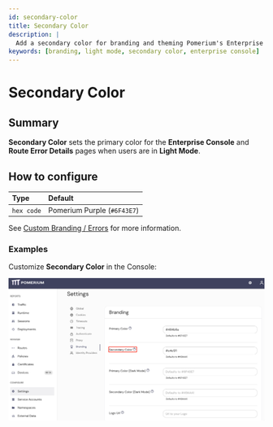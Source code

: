 ```yaml
---
id: secondary-color
title: Secondary Color
description: |
  Add a secondary color for branding and theming Pomerium's Enterprise Console and information pages in light mode.
keywords: [branding, light mode, secondary color, enterprise console]
---
```


# Secondary Color

## Summary

**Secondary Color** sets the primary color for the **Enterprise Console** and **Route Error Details** pages when users are in **Light Mode**.

## How to configure

| **Type**   | **Default**                 |
| :--------- | :-------------------------- |
| `hex code` | Pomerium Purple (`#6F43E7`) |

See [Custom Branding / Errors](/docs/capabilities/branding) for more information.

### Examples

Customize **Secondary Color** in the Console:

![Set custom secondary color for light mode](./img/branding-secondary-light-mode.png)
